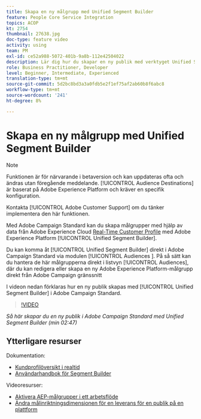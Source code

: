 ```yaml
---
title: Skapa en ny målgrupp med Unified Segment Builder
feature: People Core Service Integration
topics: ACOP
kt: 2754
thumbnail: 27638.jpg
doc-type: feature video
activity: using
team: PM
exl-id: ce52a988-5072-401b-9a8b-112e42504022
description: Lär dig hur du skapar en ny publik med verktyget Unified Segment Builder.
role: Business Practitioner, Developer
level: Beginner, Intermediate, Experienced
translation-type: tm+mt
source-git-commit: 5d2bc8bd3a3a0fdb5e2f1ef75af2ab60b8f6abc8
workflow-type: tm+mt
source-wordcount: '241'
ht-degree: 8%

---
```


# Skapa en ny målgrupp med Unified Segment Builder

>[!NOTE]
>
>Funktionen är för närvarande i betaversion och kan uppdateras ofta och ändras utan föregående meddelande. [!UICONTROL Audience Destinations] är baserat på Adobe Experience Platform och kräver en specifik konfiguration.
>
>Kontakta [!UICONTROL Adobe Customer Support] om du tänker implementera den här funktionen.

Med Adobe Campaign Standard kan du skapa målgrupper med hjälp av data från Adobe Experience Cloud [Real-Time Customer Profile](https://docs.adobe.com/content/help/en/platform-learn/tutorials/profiles/understanding-the-real-time-customer-profile.html) med Adobe Experience Platform [!UICONTROL Unified Segment Builder].

Du kan komma åt [!UICONTROL Unified Segment Builder] direkt i Adobe Campaign Standard via modulen [!UICONTROL Audiences ]. På så sätt kan du hantera de här målgrupperna direkt i listvyn [!UICONTROL Audiences], där du kan redigera eller skapa en ny Adobe Experience Platform-målgrupp direkt från Adobe Campaign gränssnitt

I videon nedan förklaras hur en ny publik skapas med [!UICONTROL Unified Segment Builder] i Adobe Campaign Standard.

>[!VIDEO](https://video.tv.adobe.com/v/27638?quality=12)

*Så här skapar du en ny publik i Adobe Campaign Standard med Unified Segment Builder (min 02:47)*

## Ytterligare resurser

Dokumentation:

* [Kundprofilöversikt i realtid](https://www.adobe.io/apis/experienceplatform/home/profile-identity-segmentation/profile-identity-segmentation-services.html#!api-specification/markdown/narrative/technical_overview/unified_profile_architectural_overview/unified_profile_architectural_overview.md)
* [Användarhandbok för Segment Builder](https://www.adobe.io/apis/experienceplatform/home/profile-identity-segmentation/profile-identity-segmentation-services.html#!api-specification/markdown/narrative/technical_overview/segmentation/segment-builder-guide.md)

Videoresurser:

* [Aktivera AEP-målgrupper i ett arbetsflöde](/help/profiles-and-audiences/audience-destinations/activating-aep-audiences.md)
* [Ändra målinriktningsdimensionen för en leverans för en publik på en plattform](/help/profiles-and-audiences/audience-destinations/changing-targeting-dimension.md)
